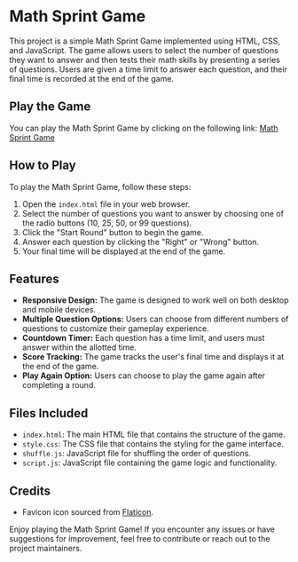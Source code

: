 # Math Sprint Game

This project is a simple Math Sprint Game implemented using HTML, CSS, and JavaScript. The game allows users to select the number of questions they want to answer and then tests their math skills by presenting a series of questions. Users are given a time limit to answer each question, and their final time is recorded at the end of the game.

## Play the Game

You can play the Math Sprint Game by clicking on the following link: [Math Sprint Game](https://math-spring-game.netlify.app/)

## How to Play

To play the Math Sprint Game, follow these steps:

1. Open the `index.html` file in your web browser.
2. Select the number of questions you want to answer by choosing one of the radio buttons (10, 25, 50, or 99 questions).
3. Click the "Start Round" button to begin the game.
4. Answer each question by clicking the "Right" or "Wrong" button.
5. Your final time will be displayed at the end of the game.

## Features

- **Responsive Design:** The game is designed to work well on both desktop and mobile devices.
- **Multiple Question Options:** Users can choose from different numbers of questions to customize their gameplay experience.
- **Countdown Timer:** Each question has a time limit, and users must answer within the allotted time.
- **Score Tracking:** The game tracks the user's final time and displays it at the end of the game.
- **Play Again Option:** Users can choose to play the game again after completing a round.

## Files Included

- `index.html`: The main HTML file that contains the structure of the game.
- `style.css`: The CSS file that contains the styling for the game interface.
- `shuffle.js`: JavaScript file for shuffling the order of questions.
- `script.js`: JavaScript file containing the game logic and functionality.

## Credits

- Favicon icon sourced from [Flaticon](https://www.flaticon.com/free-icon/math-game_11240011).

Enjoy playing the Math Sprint Game! If you encounter any issues or have suggestions for improvement, feel free to contribute or reach out to the project maintainers.
